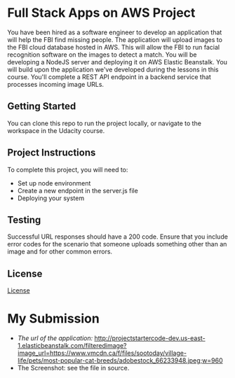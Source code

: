 # Full Stack Apps on AWS Project

You have been hired as a software engineer to develop an application that will help the FBI find missing people. The application will upload images to the FBI cloud database hosted in AWS. This will allow the FBI to run facial recognition software on the images to detect a match. You will be developing a NodeJS server and deploying it on AWS Elastic Beanstalk.
You will build upon the application we've developed during the lessons in this course. You'll complete a REST API endpoint in a backend service that processes incoming image URLs.

## Getting Started

You can clone this repo to run the project locally, or navigate to the workspace in the Udacity course.

## Project Instructions

To complete this project, you will need to:

- Set up node environment
- Create a new endpoint in the server.js file
- Deploying your system

## Testing

Successful URL responses should have a 200 code. Ensure that you include error codes for the scenario that someone uploads something other than an image and for other common errors.

## License

[License](LICENSE.txt)

# My Submission

- _The url of the application:_ http://projectstartercode-dev.us-east-1.elasticbeanstalk.com/filteredimage?image_url=https://www.vmcdn.ca/f/files/sootoday/village-life/pets/most-popular-cat-breeds/adobestock_66233948.jpeg;w=960
- The Screenshot: see the file in source.
